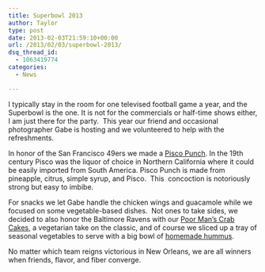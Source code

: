 ```yaml
---
title: Superbowl 2013
author: Taylor
type: post
date: 2013-02-03T21:59:10+00:00
url: /2013/02/03/superbowl-2013/
dsq_thread_id:
  - 1063419774
categories:
  - News

---
```

I typically stay in the room for one televised football game a year, and the Superbowl is the one. It is not for the commercials or half-time shows either, I am just there for the party.  This year our friend and occasional photographer Gabe is hosting and we volunteered to help with the refreshments.

In honor of the San Francisco 49ers we made a [Pisco Punch][1]. In the 19th century Pisco was the liquor of choice in Northern California where it could be easily imported from South America. Pisco Punch is made from pineapple, citrus, simple syrup, and Pisco.  This  concoction is notoriously strong but easy to imbibe.

For snacks we let Gabe handle the chicken wings and guacamole while we focused on some vegetable-based dishes.  Not ones to take sides, we decided to also honor the Baltimore Ravens with our [Poor Man&#8217;s Crab Cakes][2], a vegetarian take on the classic, and of course we sliced up a tray of seasonal vegetables to serve with a big bowl of [homemade hummus][3].

No matter which team reigns victorious in New Orleans, we are all winners when friends, flavor, and fiber converge.

 [1]: http://kitchen.coseppi.com/2013/02/03/old-school-pisco-punch/ "Pisco Punch"
 [2]: http://kitchen.coseppi.com/2013/02/03/poor-mans-crab-cakes/ "Poor Man’s Crab Cakes"
 [3]: http://kitchen.coseppi.com/2012/03/26/megamega-hummus/ "Megamega Hummus"